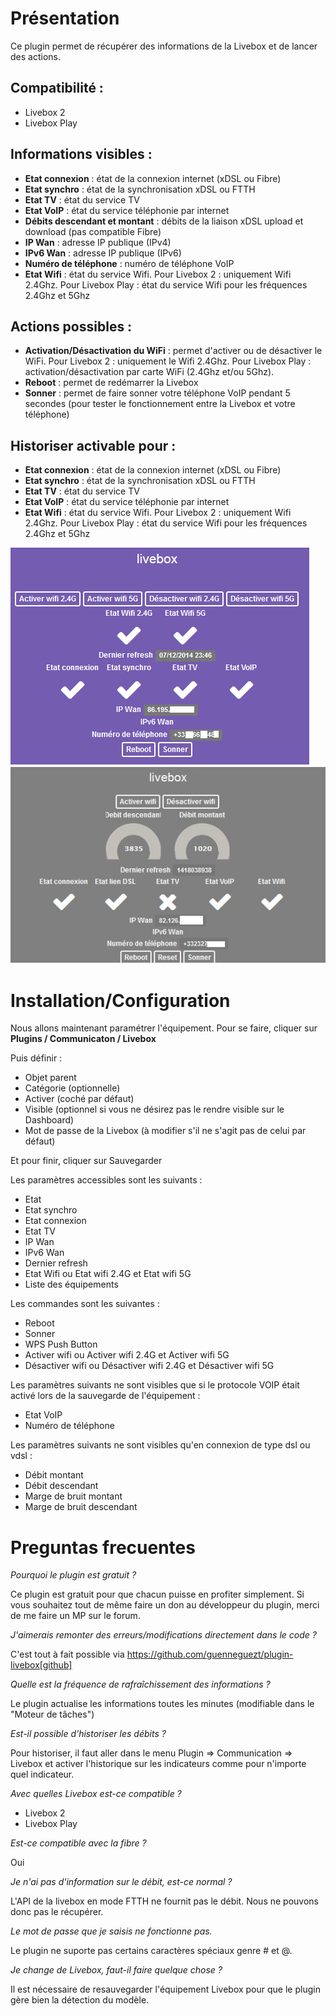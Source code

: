 Présentation
===
Ce plugin permet de récupérer des informations de la Livebox et de lancer des actions.

Compatibilité :
---

- Livebox 2
- Livebox Play

Informations visibles :
---

- **Etat connexion** : état de la connexion internet (xDSL ou Fibre)
- **Etat synchro** : état de la synchronisation xDSL ou FTTH
- **Etat TV** : état du service TV
- **Etat VoIP** : état du service téléphonie par internet
- **Débits descendant et montant** : débits de la liaison xDSL upload et download (pas compatible Fibre)
- **IP Wan** : adresse IP publique (IPv4)
- **IPv6 Wan** : adresse IP publique (IPv6)
- **Numéro de téléphone** : numéro de téléphone VoIP
- **Etat Wifi** : état du service Wifi. Pour Livebox 2 : uniquement Wifi 2.4Ghz. Pour Livebox Play : état du service Wifi pour les fréquences 2.4Ghz et 5Ghz

Actions possibles :
---

- **Activation/Désactivation du WiFi** : permet d'activer ou de désactiver le WiFi. Pour Livebox 2 : uniquement le Wifi 2.4Ghz. Pour Livebox Play : activation/désactivation par carte WiFi (2.4Ghz et/ou 5Ghz).
- **Reboot** : permet de redémarrer la Livebox
- **Sonner** : permet de faire sonner votre téléphone VoIP pendant 5 secondes (pour tester le fonctionnement entre la Livebox et votre téléphone)

Historiser activable pour :
---

- **Etat connexion** : état de la connexion internet (xDSL ou Fibre)
- **Etat synchro** : état de la synchronisation xDSL ou FTTH
- **Etat TV** : état du service TV
- **Etat VoIP** : état du service téléphonie par internet
- **Etat Wifi** : état du service Wifi. Pour Livebox 2 : uniquement Wifi 2.4Ghz. Pour Livebox Play : état du service Wifi pour les fréquences 2.4Ghz et 5Ghz

![informations01](../images/livebox1.png)
![informations02](../images/livebox_screenshot2.png)

Installation/Configuration
===

Nous allons maintenant paramétrer l'équipement. Pour se faire, cliquer sur **Plugins / Communicaton / Livebox**

Puis définir :

- Objet parent
- Catégorie (optionnelle)
- Activer (coché par défaut)
- Visible (optionnel si vous ne désirez pas le rendre visible sur le Dashboard)
- Mot de passe de la Livebox (à modifier s'il ne s'agit pas de celui par défaut)

Et pour finir, cliquer sur Sauvegarder

Les paramètres accessibles sont les suivants :
- Etat
- Etat synchro
- Etat connexion
- Etat TV
- IP Wan
- IPv6 Wan
- Dernier refresh
- Etat Wifi ou Etat wifi 2.4G et Etat wifi 5G
- Liste des équipements

Les commandes sont les suivantes :
- Reboot
- Sonner
- WPS Push Button
- Activer wifi ou Activer wifi 2.4G et Activer wifi 5G
- Désactiver wifi ou Désactiver wifi 2.4G et Désactiver wifi 5G

Les paramètres suivants ne sont visibles que si le protocole VOIP était activé lors de la sauvegarde de l'équipement :
- Etat VoIP <protocole>
- Numéro de téléphone <protocole>

Les paramètres suivants ne sont visibles qu'en connexion de type dsl ou vdsl :
- Débit montant
- Débit descendant
- Marge de bruit montant
- Marge de bruit descendant

Preguntas frecuentes
===

*Pourquoi le plugin est gratuit ?*

Ce plugin est gratuit pour que chacun puisse en profiter simplement. Si vous souhaitez tout de même faire un don au développeur du plugin, merci de me faire un MP sur le forum.

*J'aimerais remonter des erreurs/modifications directement dans le code ?*

C'est tout à fait possible via https://github.com/guenneguezt/plugin-livebox[github]

*Quelle est la fréquence de rafraîchissement des informations ?*

Le plugin actualise les informations toutes les minutes (modifiable dans le "Moteur de tâches")

*Est-il possible d'historiser les débits ?*

Pour historiser, il faut aller dans le menu Plugin => Communication => Livebox et activer l'historique sur les indicateurs comme pour n'importe quel indicateur.

*Avec quelles Livebox est-ce compatible ?*

- Livebox 2
- Livebox Play

*Est-ce compatible avec la fibre ?*

Oui

*Je n'ai pas d'information sur le débit, est-ce normal ?*

L'API de la livebox en mode FTTH ne fournit pas le débit. Nous ne pouvons donc pas le récupérer.

*Le mot de passe que je saisis ne fonctionne pas.*

Le plugin ne suporte pas certains caractères spéciaux genre # et @.

*Je change de Livebox, faut-il faire quelque chose ?*

Il est nécessaire de resauvegarder l'équipement Livebox pour que le plugin gère bien la détection du modèle.
